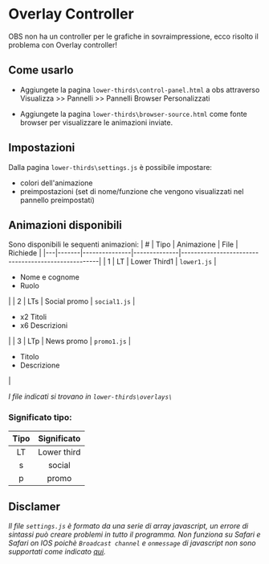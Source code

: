 # Overlay Controller
OBS non ha un controller per le grafiche in sovraimpressione, ecco risolto il problema con Overlay controller!

## Come usarlo
* Aggiungete la pagina `lower-thirds\control-panel.html` a obs attraverso
Visualizza >> Pannelli >> Pannelli Browser Personalizzati

* Aggiungete la pagina `lower-thirds\browser-source.html` come fonte browser per visualizzare le animazioni inviate.

## Impostazioni
Dalla pagina `lower-thirds\settings.js` è possibile impostare:
* colori dell'animazione
* preimpostazioni (set di nome/funzione che vengono visualizzati nel pannello preimpostati)

## Animazioni disponibili
Sono disponibili le sequenti animazioni:
  | # |  Tipo |    Animazione |     File     |                      Richiede                      |
  |---|-------|---------------|--------------|----------------------------------------------------|
  | 1 |  LT   | Lower Third1  | `lower1.js`  | <ul><li>Nome e cognome</li><li>Ruolo</li></ul>     |
  | 2 |  LTs  | Social promo  | `social1.js` | <ul><li>x2 Titoli</li><li>x6 Descrizioni</li></ul> |
  | 3 |  LTp  | News promo    | `promo1.js`  | <ul><li>Titolo</li><li>Descrizione</li></ul>       |
  
 *I file indicati si trovano in `lower-thirds\overlays\`*
### Significato tipo:

| Tipo | Significato |
|:----:|:-----------:|
|  LT  | Lower third |
|   s  |    social   |
|   p  |    promo    |
 
  
## Disclamer
*Il file `settings.js` è formato da una serie di array javascript, un errore di sintassi può creare problemi in tutto il programma.*
*Non funziona su Safari e Safari on IOS poichè `Broadcast channel` e `onmessage` di javascript non sono supportati come indicato [qui](https://developer.mozilla.org/en-US/docs/Web/API/Broadcast_Channel_API#Browser_compatibility).*
